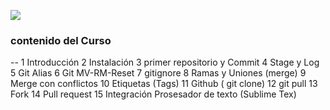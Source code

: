 ![](https://d1jnx9ba8s6j9r.cloudfront.net/blog/wp-content/uploads/2017/12/gitHub.png)

### contenido del Curso
--
1 Introducción
2 Instalación
3 primer repositorio y Commit
4 Stage y Log
5 Git Alias
6 Git MV-RM-Reset
7 gitignore
8 Ramas y Uniones (merge)
9 Merge con conflictos
10 Etiquetas (Tags)
11 Github ( git clone)
12 git pull
13 Fork
14 Pull request
15 Integración Prosesador de texto (Sublime Tex)
